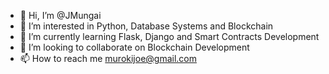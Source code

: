 - 👋 Hi, I’m @JMungai
- 👀 I’m interested in Python, Database Systems and Blockchain
- 🌱 I’m currently learning Flask, Django and Smart Contracts Development
- 💞️ I’m looking to collaborate on Blockchain Development
- 📫 How to reach me murokijoe@gmail.com

<!---
Muroki/Muroki is a ✨ special ✨ repository because its `README.md` (this file) appears on your GitHub profile.
You can click the Preview link to take a look at your changes.
--->
